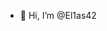 - 👋 Hi, I’m @El1as42


<!---
El1as43/El1as43 is a ✨ special ✨ repository because its `README.md` (this file) appears on your GitHub profile.
You can click the Preview link to take a look at your changes.
--->
